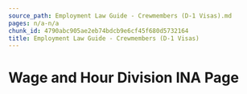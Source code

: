 ```yaml
---
source_path: Employment Law Guide - Crewmembers (D-1 Visas).md
pages: n/a-n/a
chunk_id: 4790abc905ae2eb74bdcb9e6cf45f680d5732164
title: Employment Law Guide - Crewmembers (D-1 Visas)
---
```

# Wage and Hour Division INA Page
